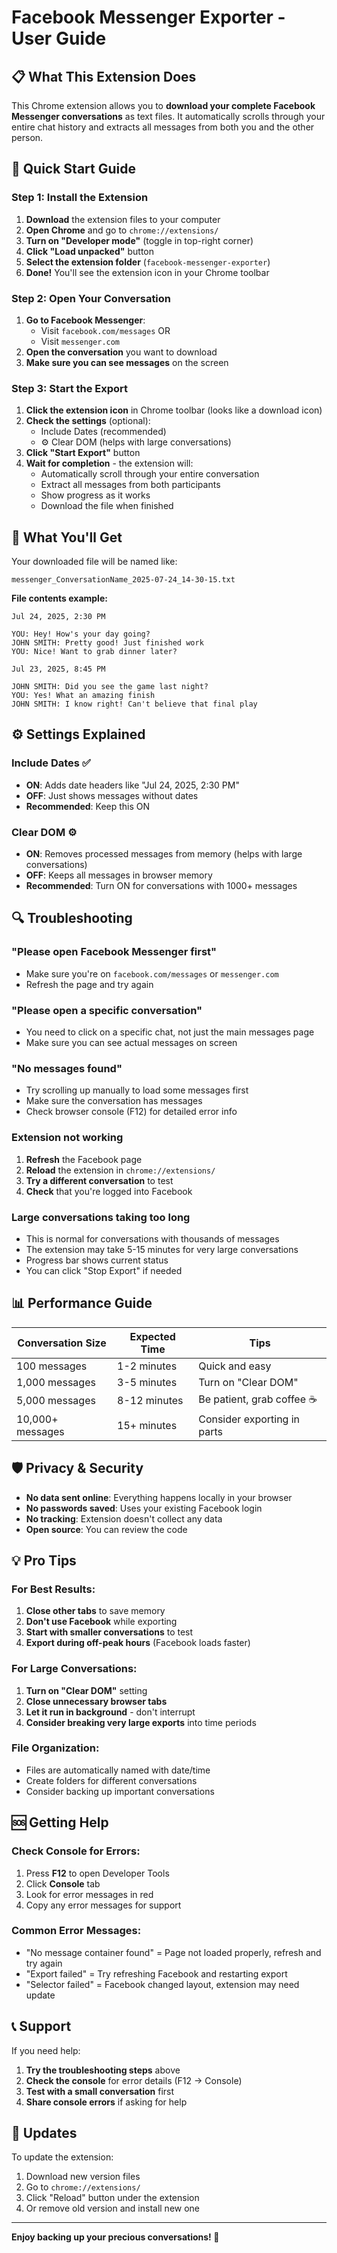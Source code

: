 # Facebook Messenger Exporter - User Guide

## 📋 What This Extension Does

This Chrome extension allows you to **download your complete Facebook Messenger conversations** as text files. It automatically scrolls through your entire chat history and extracts all messages from both you and the other person.

## 🚀 Quick Start Guide

### Step 1: Install the Extension

1. **Download** the extension files to your computer
2. **Open Chrome** and go to `chrome://extensions/`
3. **Turn on "Developer mode"** (toggle in top-right corner)
4. **Click "Load unpacked"** button
5. **Select the extension folder** (`facebook-messenger-exporter`)
6. **Done!** You'll see the extension icon in your Chrome toolbar

### Step 2: Open Your Conversation

1. **Go to Facebook Messenger**:
   - Visit `facebook.com/messages` OR
   - Visit `messenger.com`
2. **Open the conversation** you want to download
3. **Make sure you can see messages** on the screen

### Step 3: Start the Export

1. **Click the extension icon** in Chrome toolbar (looks like a download icon)
2. **Check the settings** (optional):
   - Include Dates (recommended)
   - ⚙️ Clear DOM (helps with large conversations)
3. **Click "Start Export"** button
4. **Wait for completion** - the extension will:
   - Automatically scroll through your entire conversation
   - Extract all messages from both participants
   - Show progress as it works
   - Download the file when finished

## 📁 What You'll Get

Your downloaded file will be named like:
```
messenger_ConversationName_2025-07-24_14-30-15.txt
```

**File contents example:**
```
Jul 24, 2025, 2:30 PM

YOU: Hey! How's your day going?
JOHN SMITH: Pretty good! Just finished work
YOU: Nice! Want to grab dinner later?

Jul 23, 2025, 8:45 PM

JOHN SMITH: Did you see the game last night?
YOU: Yes! What an amazing finish
JOHN SMITH: I know right! Can't believe that final play
```

## ⚙️ Settings Explained

### Include Dates ✅
- **ON**: Adds date headers like "Jul 24, 2025, 2:30 PM"
- **OFF**: Just shows messages without dates
- **Recommended**: Keep this ON

### Clear DOM ⚙️
- **ON**: Removes processed messages from memory (helps with large conversations)
- **OFF**: Keeps all messages in browser memory
- **Recommended**: Turn ON for conversations with 1000+ messages

## 🔍 Troubleshooting

### "Please open Facebook Messenger first"
- Make sure you're on `facebook.com/messages` or `messenger.com`
- Refresh the page and try again

### "Please open a specific conversation"
- You need to click on a specific chat, not just the main messages page
- Make sure you can see actual messages on screen

### "No messages found"
- Try scrolling up manually to load some messages first
- Make sure the conversation has messages
- Check browser console (F12) for detailed error info

### Extension not working
1. **Refresh** the Facebook page
2. **Reload** the extension in `chrome://extensions/`
3. **Try a different conversation** to test
4. **Check** that you're logged into Facebook

### Large conversations taking too long
- This is normal for conversations with thousands of messages
- The extension may take 5-15 minutes for very large conversations
- Progress bar shows current status
- You can click "Stop Export" if needed

## 📊 Performance Guide

| Conversation Size | Expected Time | Tips |
|------------------|---------------|------|
| 100 messages | 1-2 minutes | Quick and easy |
| 1,000 messages | 3-5 minutes | Turn on "Clear DOM" |
| 5,000 messages | 8-12 minutes | Be patient, grab coffee ☕ |
| 10,000+ messages | 15+ minutes | Consider exporting in parts |

## 🛡️ Privacy & Security

- **No data sent online**: Everything happens locally in your browser
- **No passwords saved**: Uses your existing Facebook login
- **No tracking**: Extension doesn't collect any data
- **Open source**: You can review the code

## 💡 Pro Tips

### For Best Results:
1. **Close other tabs** to save memory
2. **Don't use Facebook** while exporting
3. **Start with smaller conversations** to test
4. **Export during off-peak hours** (Facebook loads faster)

### For Large Conversations:
1. **Turn on "Clear DOM"** setting
2. **Close unnecessary browser tabs**
3. **Let it run in background** - don't interrupt
4. **Consider breaking very large exports** into time periods

### File Organization:
- Files are automatically named with date/time
- Create folders for different conversations
- Consider backing up important conversations

## 🆘 Getting Help

### Check Console for Errors:
1. Press **F12** to open Developer Tools
2. Click **Console** tab
3. Look for error messages in red
4. Copy any error messages for support

### Common Error Messages:
- "No message container found" = Page not loaded properly, refresh and try again
- "Export failed" = Try refreshing Facebook and restarting export
- "Selector failed" = Facebook changed layout, extension may need update

## 📞 Support

If you need help:
1. **Try the troubleshooting steps** above
2. **Check the console** for error details (F12 → Console)
3. **Test with a small conversation** first
4. **Share console errors** if asking for help

## 🔄 Updates

To update the extension:
1. Download new version files
2. Go to `chrome://extensions/`
3. Click "Reload" button under the extension
4. Or remove old version and install new one

---

**Enjoy backing up your precious conversations! 💬**
